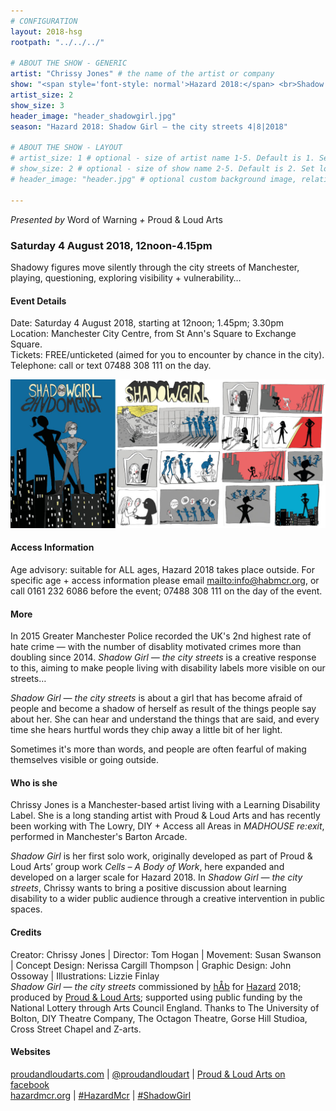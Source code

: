 ```yaml
---
# CONFIGURATION
layout: 2018-hsg
rootpath: "../../../"

# ABOUT THE SHOW - GENERIC
artist: "Chrissy Jones" # the name of the artist or company
show: "<span style='font-style: normal'>Hazard 2018:</span> <br>Shadow Girl — <br>the city streets" # the name of the show
artist_size: 2
show_size: 3
header_image: "header_shadowgirl.jpg"    
season: "Hazard 2018: Shadow Girl — the city streets 4|8|2018"

# ABOUT THE SHOW - LAYOUT
# artist_size: 1 # optional - size of artist name 1-5. Default is 1. Set longer names to lower values
# show_size: 2 # optional - size of show name 2-5. Default is 2. Set longer names to lower values
# header_image: "header.jpg" # optional custom background image, relative to current page

---
```

*Presented by* Word of Warning *+* Proud & Loud Arts            
         
### Saturday 4 August 2018, 12noon-4.15pm      
Shadowy figures move silently through the city streets of Manchester, playing, questioning, exploring visibility + vulnerability…     
               
#### Event Details        
Date: Saturday 4 August 2018, starting at 12noon; 1.45pm; 3.30pm                
Location: Manchester City Centre, from St Ann's Square to Exchange Square.          
Tickets: FREE/unticketed (aimed for you to encounter by chance in the city).             
Telephone: call or text 07488 308 111 on the day.           
          
![Shadow Girl — the city streets](shadowgirlcartoon.jpg)        
          
#### Access Information            
Age advisory: suitable for ALL ages, Hazard 2018 takes place outside. For specific age + access information please email <mailto:info@habmcr.org>, or call 0161 232 6086 before the event; 07488 308 111 on the day of the event.     
        
#### More         
In 2015 Greater Manchester Police recorded the UK's 2nd highest rate of hate crime — with the number of disablity motivated crimes more than doubling since 2014. *Shadow Girl — the city streets* is a creative response to this, aiming to make people living with disability labels more visible on our streets…         
           
*Shadow Girl — the city streets* is about a girl that has become afraid of people and become a shadow of herself as result of the things people say about her. She can hear and understand the things that are said, and every time she hears hurtful words they chip away a little bit of her light.          
         
Sometimes it's more than words, and people are often fearful of making themselves visible or going outside.              
          
#### Who is she           
Chrissy Jones is a Manchester-based artist living with a Learning Disability Label. She is a long standing artist with Proud & Loud Arts and has recently been working with The Lowry, DIY + Access all Areas in *MADHOUSE re:exit*, performed in Manchester's Barton Arcade.          
              
*Shadow Girl* is her first solo work, originally developed as part of Proud & Loud Arts’ group work *Cells – A Body of Work*, here expanded and developed on a larger scale for Hazard 2018. In *Shadow Girl — the city streets*, Chrissy wants to bring a positive discussion about learning disability to a wider public audience through a creative intervention in public spaces.             
             
#### Credits         
Creator: Chrissy Jones | Director: Tom Hogan | Movement: Susan Swanson | Concept Design: Nerissa Cargill Thompson | Graphic Design: John Ossoway | Illustrations: Lizzie Finlay         
*Shadow Girl — the city streets* commissioned by [hÅb](/hab) for [Hazard](/hab/hazard) 2018; produced by <a href="http://proudandloudarts.com" target="_blank">Proud & Loud Arts</a>; supported using public funding by the National Lottery through Arts Council England. Thanks to The University of Bolton, DIY Theatre Company, The Octagon Theatre, Gorse Hill Studioa, Cross Street Chapel and Z-arts.            
          
#### Websites            
<a href="http://proudandloudarts.com" target="_blank">proudandloudarts.com</a> | <a href="http://twitter.com/proudandloudart" target="_blank">@proudandloudart</a> | <a href="http://facebook.com/proudandloudarts" target="_blank">Proud & Loud Arts on facebook</a><br><a href="http://hazardmcr.org" target="_blank">hazardmcr.org</a> | <a href="http://twitter.com/hashtag/hazardmcr" target="_blank">#HazardMcr</a> | <a href="http://twitter.com/hashtag/shadowgirl" target="_blank">#ShadowGirl</a>
